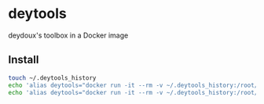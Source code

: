 # deytools
deydoux's toolbox in a Docker image

## Install
```bash
touch ~/.deytools_history
echo 'alias deytools="docker run -it --rm -v ~/.deytools_history:/root/.zsh_history -v .:/root/workspace ghcr.io/deydoux/deytools:latest"' >> ~/.zshrc
echo 'alias deytools="docker run -it --rm -v ~/.deytools_history:/root/.zsh_history -v .:/root/workspace ghcr.io/deydoux/deytools:latest"' >> ~/.bashrc
```
